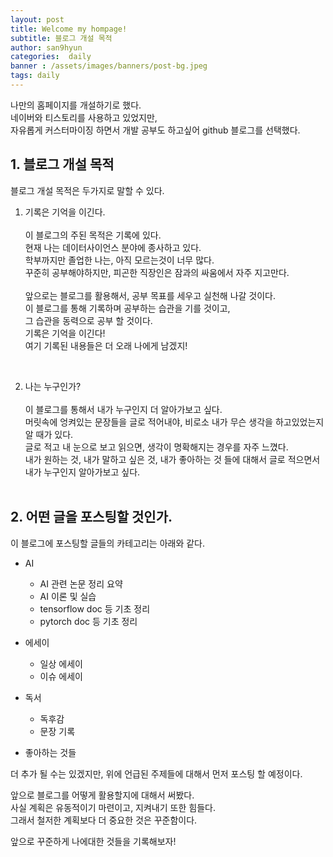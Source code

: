```yaml
---
layout: post
title: Welcome my hompage!
subtitle: 블로그 개설 목적
author: san9hyun
categories:  daily 
banner : /assets/images/banners/post-bg.jpeg
tags: daily
---
```



나만의 홈페이지를 개설하기로 했다. <br>
네이버와 티스토리를 사용하고 있었지만,<br>
자유롭게 커스터마이징 하면서 개발 공부도 하고싶어 github 블로그를 선택했다. <br>

## 1. 블로그 개설 목적
블로그 개설 목적은 두가지로 말할 수 있다. <br>


1. 기록은 기억을 이긴다. <br>
   <br>
   이 블로그의 주된 목적은 기록에 있다. <br>
   현재 나는 데이터사이언스 분야에 종사하고 있다.<br>
   학부까지만 졸업한 나는, 아직 모르는것이 너무 많다. <br>
   꾸준히 공부해야하지만, 피곤한 직장인은 잠과의 싸움에서 자주 지고만다.<br>
   <br>
   앞으로는 블로그를 활용해서, 공부 목표를 세우고 실천해 나갈 것이다.<br>
   이 블로그를 통해 기록하며 공부하는 습관을 기를 것이고,<br>
   그 습관을 동력으로 공부 할 것이다.<br>
   기록은 기억을 이긴다! <br>
   여기 기록된 내용들은 더 오래 나에게 남겠지!

<br>

2. 나는 누구인가? <br>
   <br>
   이 블로그를 통해서 내가 누구인지 더 알아가보고 싶다.<br>
   머릿속에 엉켜있는 문장들을 글로 적어내야, 비로소 내가 무슨 생각을 하고있었는지 알 때가 있다.<br>
   글로 적고 내 눈으로 보고 읽으면, 생각이 명확해지는 경우를 자주 느꼈다.<br>
   내가 원하는 것, 내가 말하고 싶은 것, 내가 좋아하는 것 들에 대해서 글로 적으면서<br>
   내가 누구인지 알아가보고 싶다.<br>
   <br>



## 2. 어떤 글을 포스팅할 것인가.

이 블로그에 포스팅할 글들의 카테고리는 아래와 같다.

- AI
  - AI 관련 논문 정리 요약
  - AI 이론 및 실습
  - tensorflow doc 등 기초 정리
  - pytorch doc 등 기초 정리



- 에세이
  - 일상 에세이
  - 이슈 에세이



- 독서
  - 독후감
  - 문장 기록


- 좋아하는 것들

더 추가 될 수는 있겠지만, 위에 언급된 주제들에 대해서 먼저 포스팅 할 예정이다. <br>


앞으로 블로그를 어떻게 활용할지에 대해서 써봤다.<br>
사실 계획은 유동적이기 마련이고, 지켜내기 또한 힘들다.<br>
그래서 철저한 계획보다 더 중요한 것은 꾸준함이다.<br>

앞으로 꾸준하게 나에대한 것들을 기록해보자!




<!--<h2>About</h2>-->

<!--<p>-->
<!--:art:&nbsp;Yet another theme for elegant writers with modern flat style-->
<!--and beautiful night mode.-->
<!--</p>-->

<!--<p>-->
<!--Hey, nice to meet you, you found this Jekyll theme. Here the yet another-->
<!--theme is a modern theme, and it's quite clear, clean and neat for writers-->
<!--and posts.-->
<!--</p>-->
